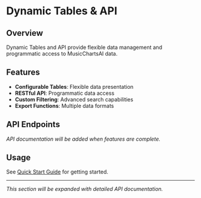 # Dynamic Tables & API

## Overview

Dynamic Tables and API provide flexible data management and programmatic access to MusicChartsAI data.

## Features

- **Configurable Tables**: Flexible data presentation
- **RESTful API**: Programmatic data access
- **Custom Filtering**: Advanced search capabilities
- **Export Functions**: Multiple data formats

## API Endpoints

*API documentation will be added when features are complete.*

## Usage

See [Quick Start Guide](../getting-started/quick-start.md) for getting started.

---

*This section will be expanded with detailed API documentation.*
